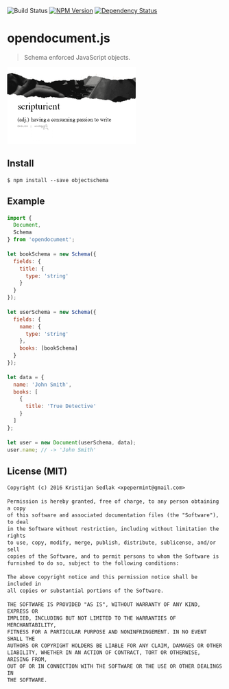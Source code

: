 ![Build Status](https://travis-ci.org/xpepermint/objectschema.svg?branch=master)&nbsp;[![NPM Version](https://badge.fury.io/js/approved.svg)](https://badge.fury.io/js/approved)&nbsp;[![Dependency Status](https://gemnasium.com/xpepermint/objectschema.svg)](https://gemnasium.com/xpepermint/objectschema)

# opendocument.js

> Schema enforced JavaScript objects.

<img src="giphy.gif" width="300" />

## Install

```
$ npm install --save objectschema
```

## Example

```js
import {
  Document,
  Schema
} from 'opendocument';

let bookSchema = new Schema({
  fields: {
    title: {
      type: 'string'
    }
  }
});

let userSchema = new Schema({
  fields: {
    name: {
      type: 'string'
    },
    books: [bookSchema]
  }
});

let data = {
  name: 'John Smith',
  books: [
    {
      title: 'True Detective'
    }
  ]
};

let user = new Document(userSchema, data);
user.name; // -> 'John Smith'
```

## License (MIT)

```
Copyright (c) 2016 Kristijan Sedlak <xpepermint@gmail.com>

Permission is hereby granted, free of charge, to any person obtaining a copy
of this software and associated documentation files (the "Software"), to deal
in the Software without restriction, including without limitation the rights
to use, copy, modify, merge, publish, distribute, sublicense, and/or sell
copies of the Software, and to permit persons to whom the Software is
furnished to do so, subject to the following conditions:

The above copyright notice and this permission notice shall be included in
all copies or substantial portions of the Software.

THE SOFTWARE IS PROVIDED "AS IS", WITHOUT WARRANTY OF ANY KIND, EXPRESS OR
IMPLIED, INCLUDING BUT NOT LIMITED TO THE WARRANTIES OF MERCHANTABILITY,
FITNESS FOR A PARTICULAR PURPOSE AND NONINFRINGEMENT. IN NO EVENT SHALL THE
AUTHORS OR COPYRIGHT HOLDERS BE LIABLE FOR ANY CLAIM, DAMAGES OR OTHER
LIABILITY, WHETHER IN AN ACTION OF CONTRACT, TORT OR OTHERWISE, ARISING FROM,
OUT OF OR IN CONNECTION WITH THE SOFTWARE OR THE USE OR OTHER DEALINGS IN
THE SOFTWARE.
```
